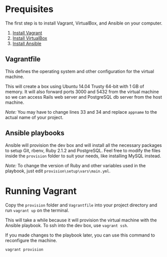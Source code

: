 # Prequisites

The first step is to install Vagrant, VirtualBox, and Ansible on your computer.

1. [Install Vagrant](http://www.vagrantup.com/downloads.html)
2. [Install VirtualBox](https://www.virtualbox.org/wiki/Downloads)
3. [Install Ansible](http://docs.ansible.com/intro_installation.html#latest-releases-via-homebrew-mac-osx)

## Vagrantfile

This defines the operating system and other configuration for the virtual machine.

This will create a box using Ubuntu 14.04 Trusty 64-bit with 1 GB of memory. It will also forward ports 3000 and 5432 from the virtual machine so we can access Rails web server and PostgreSQL db server from the host machine.

*Note:* You may have to change lines 33 and 34 and replace `appname` to the actual name of your project.

## Ansible playbooks

Ansible will provision the dev box and will install all the necessary packages to setup Git, rbenv, Ruby 2.1.2 and PostgreSQL. Feel free to modify the files inside the `provision` folder to suit your needs, like installing MySQL instead.

*Note:* To change the version of Ruby and other variables used in the playbook, just edit `provision\setup\vars\main.yml`.

# Running Vagrant

Copy the `provision` folder and `Vagrantfile` into your project directory and run `vagrant up` on the terminal.

This will take a while because it will provision the virtual machine with the Ansible playbook. To ssh into the dev box, use `vagrant ssh`.


If you made changes to the playbook later, you can use this command to reconfigure the machine.

`vagrant provision`

